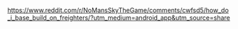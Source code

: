 https://www.reddit.com/r/NoMansSkyTheGame/comments/cwfsd5/how_do_i_base_build_on_freighters/?utm_medium=android_app&utm_source=share
